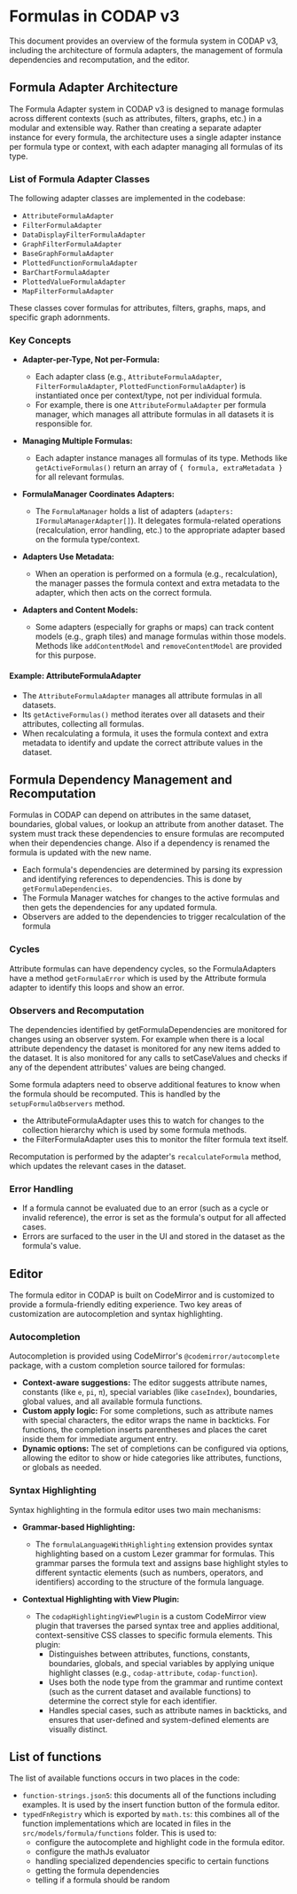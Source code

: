 # Formulas in CODAP v3

This document provides an overview of the formula system in CODAP v3, including the architecture of formula adapters, the management of formula dependencies and recomputation, and the editor.

## Formula Adapter Architecture

The Formula Adapter system in CODAP v3 is designed to manage formulas across different contexts (such as attributes, filters, graphs, etc.) in a modular and extensible way. Rather than creating a separate adapter instance for every formula, the architecture uses a single adapter instance per formula type or context, with each adapter managing all formulas of its type.

### List of Formula Adapter Classes

The following adapter classes are implemented in the codebase:

- `AttributeFormulaAdapter`
- `FilterFormulaAdapter`
- `DataDisplayFilterFormulaAdapter`
- `GraphFilterFormulaAdapter`
- `BaseGraphFormulaAdapter`
- `PlottedFunctionFormulaAdapter`
- `BarChartFormulaAdapter`
- `PlottedValueFormulaAdapter`
- `MapFilterFormulaAdapter`

These classes cover formulas for attributes, filters, graphs, maps, and specific graph adornments.

### Key Concepts

- **Adapter-per-Type, Not per-Formula:**
  - Each adapter class (e.g., `AttributeFormulaAdapter`, `FilterFormulaAdapter`, `PlottedFunctionFormulaAdapter`) is instantiated once per context/type, not per individual formula.
  - For example, there is one `AttributeFormulaAdapter` per formula manager, which manages all attribute formulas in all datasets it is responsible for.

- **Managing Multiple Formulas:**
  - Each adapter instance manages all formulas of its type. Methods like `getActiveFormulas()` return an array of `{ formula, extraMetadata }` for all relevant formulas.

- **FormulaManager Coordinates Adapters:**
  - The `FormulaManager` holds a list of adapters (`adapters: IFormulaManagerAdapter[]`). It delegates formula-related operations (recalculation, error handling, etc.) to the appropriate adapter based on the formula type/context.

- **Adapters Use Metadata:**
  - When an operation is performed on a formula (e.g., recalculation), the manager passes the formula context and extra metadata to the adapter, which then acts on the correct formula.

- **Adapters and Content Models:**
  - Some adapters (especially for graphs or maps) can track content models (e.g., graph tiles) and manage formulas within those models. Methods like `addContentModel` and `removeContentModel` are provided for this purpose.

#### Example: AttributeFormulaAdapter

- The `AttributeFormulaAdapter` manages all attribute formulas in all datasets.
- Its `getActiveFormulas()` method iterates over all datasets and their attributes, collecting all formulas.
- When recalculating a formula, it uses the formula context and extra metadata to identify and update the correct attribute values in the dataset.

## Formula Dependency Management and Recomputation

Formulas in CODAP can depend on attributes in the same dataset, boundaries, global values, or lookup an attribute from another dataset. The system must track these dependencies to ensure formulas are recomputed when their dependencies change. Also if a dependency is renamed the formula is updated with the new name.

- Each formula's dependencies are determined by parsing its expression and identifying references to dependencies. This is done by `getFormulaDependencies`.
- The Formula Manager watches for changes to the active formulas and then gets the dependencies for any updated formula.
- Observers are added to the dependencies to trigger recalculation of the formula

### Cycles

Attribute formulas can have dependency cycles, so the FormulaAdapters have a method `getFormulaError` which is used by the Attribute formula adapter to identify this loops and show an error.

### Observers and Recomputation

The dependencies identified by getFormulaDependencies are monitored for changes using an observer system. For example when there is a local attribute dependency the dataset is monitored for any new items added to the dataset. It is also monitored for any calls to setCaseValues and checks if any of the dependent attributes' values are being changed.

Some formula adapters need to observe additional features to know when the formula should be recomputed. This is handled by the `setupFormulaObservers` method.
- the AttributeFormulaAdapter uses this to watch for changes to the collection hierarchy which is used by some formula methods.
- the FilterFormulaAdapter uses this to monitor the filter formula text itself.

Recomputation is performed by the adapter's `recalculateFormula` method, which updates the relevant cases in the dataset.

### Error Handling

- If a formula cannot be evaluated due to an error (such as a cycle or invalid reference), the error is set as the formula's output for all affected cases.
- Errors are surfaced to the user in the UI and stored in the dataset as the formula's value.

## Editor

The formula editor in CODAP is built on CodeMirror and is customized to provide a formula-friendly editing experience. Two key areas of customization are autocompletion and syntax highlighting.

### Autocompletion

Autocompletion is provided using CodeMirror's `@codemirror/autocomplete` package, with a custom completion source tailored for formulas:
- **Context-aware suggestions:** The editor suggests attribute names, constants (like `e`, `pi`, `π`), special variables (like `caseIndex`), boundaries, global values, and all available formula functions.
- **Custom apply logic:** For some completions, such as attribute names with special characters, the editor wraps the name in backticks. For functions, the completion inserts parentheses and places the caret inside them for immediate argument entry.
- **Dynamic options:** The set of completions can be configured via options, allowing the editor to show or hide categories like attributes, functions, or globals as needed.

### Syntax Highlighting

Syntax highlighting in the formula editor uses two main mechanisms:

- **Grammar-based Highlighting:**
  - The `formulaLanguageWithHighlighting` extension provides syntax highlighting based on a custom Lezer grammar for formulas. This grammar parses the formula text and assigns base highlight styles to different syntactic elements (such as numbers, operators, and identifiers) according to the structure of the formula language.

- **Contextual Highlighting with View Plugin:**
  - The `codapHighlightingViewPlugin` is a custom CodeMirror view plugin that traverses the parsed syntax tree and applies additional, context-sensitive CSS classes to specific formula elements. This plugin:
    - Distinguishes between attributes, functions, constants, boundaries, globals, and special variables by applying unique highlight classes (e.g., `codap-attribute`, `codap-function`).
    - Uses both the node type from the grammar and runtime context (such as the current dataset and available functions) to determine the correct style for each identifier.
    - Handles special cases, such as attribute names in backticks, and ensures that user-defined and system-defined elements are visually distinct.

## List of functions

The list of available functions occurs in two places in the code:
- `function-strings.json5`: this documents all of the functions including examples. It is used by the insert function button of the formula editor.
- `typedFnRegistry` which is exported by `math.ts`: this combines all of the function implementations which are located in files in the `src/models/formula/functions` folder. This is used to:
  - configure the autocomplete and highlight code in the formula editor.
  - configure the mathJs evaluator
  - handling specialized dependencies specific to certain functions
  - getting the formula dependencies
  - telling if a formula should be random
